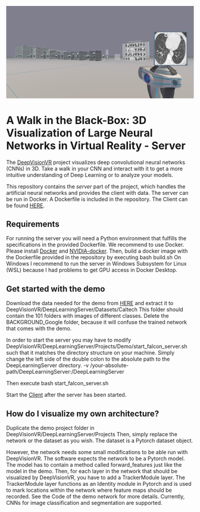 ![Title](Panorama.png)

# A Walk in the Black-Box: 3D Visualization of Large Neural Networks in Virtual Reality - Server

The [DeepVisionVR](https://github.com/Criscraft/DeepVisionVR) project visualizes deep convolutional neural networks (CNNs) in 3D. Take a walk in your CNN and interact with it to get a more intuitive understanding of Deep Learning or to analyze your models.

This repository contains the *server* part of the project, which handles the artificial neural networks and provides the client with data. The server can be run in Docker. A Dockerfile is included in the repository. The Client can be found [HERE](https://github.com/Criscraft/DeepVisionVRClient).

## Requirements

For running the server you will need a Python environment that fulfills the specifications in the provided Dockerfile. We recommend to use Docker. Please install [Docker](https://www.docker.com/) and [NVIDIA-docker](https://github.com/NVIDIA/nvidia-docker). Then, build a docker image with the Dockerfile provided in the repository by executing 
    bash build.sh
On Windows I recommend to run the server in Windows Subsystem for Linux (WSL) because I had problems to get GPU access in Docker Desktop.

## Get started with the demo

Download the data needed for the demo from [HERE](https://www.kaggle.com/datasets/athota1/caltech101) and extract it to DeepVisionVR/DeepLearningServer/Datasets/Caltech 
This folder should contain the 101 folders with images of different classes. Delete the BACKGROUND_Google folder, because it will confuse the trained network that comes with the demo.

In order to start the server you may have to modify DeepVisionVR/DeepLearningServer/Projects/Demo/start_falcon_server.sh such that it matches the directory structure on your machine. Simply change the left side of the double colon to the absolute path to the DeepLearningServer directory. 
    -v /your-absolute-path/DeepLearningServer:/DeepLearningServer

Then execute 
    bash start_falcon_server.sh

Start the [Client](https://github.com/Criscraft/DeepVisionVRClient) after the server has been started.

## How do I visualize my own architecture?

Duplicate the demo project folder in DeepVisionVR/DeepLearningServer/Projects
Then, simply replace the network or the dataset as you wish. The dataset is a Pytorch dataset object. 

However, the network needs some small modifications to be able run with DeepVisionVR. The software expects the network to be a Pytorch model. The model has to contain a method called forward_features just like the model in the demo. Then, for each layer in the network that should be visualized by DeepVisionVR, you have to add a TrackerModule layer. The TrackerModule layer functions as an Identity module in Pytorch and is used to mark locations within the network where feature maps should be recorded. See the Code of the demo network for more details. Currently, CNNs for image classification and segmentation are supported.